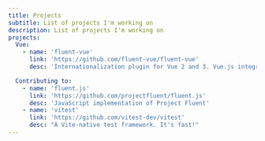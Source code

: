 ```yaml
---
title: Projects
subtitle: List of projects I'm working on
description: List of projects I'm working on
projects:
  Vue:
    - name: 'fluent-vue'
      link: 'https://github.com/fluent-vue/fluent-vue'
      desc: 'Internationalization plugin for Vue 2 and 3. Vue.js integration of fluent.js'

  Contributing to:
    - name: 'fluent.js'
      link: 'https://github.com/projectfluent/fluent.js'
      desc: 'JavaScript implementation of Project Fluent'
    - name: 'vitest'
      link: 'https://github.com/vitest-dev/vitest'
      desc: "A Vite-native test framework. It's fast!"
---
```


<script setup>
  import { useData } from 'vitepress'

  import ListProjects from './components/ListProjects.vue'
  import StarsRanking from './components/StarsRanking.vue'

  const { frontmatter } = useData()
</script>

<ListProjects :projects="frontmatter.projects"/>

<StarsRanking/>
